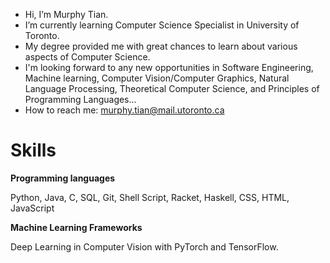 - Hi, I’m Murphy Tian.
- I’m currently learning Computer Science Specialist in University of Toronto. 
- My degree provided me with great chances to learn about various aspects of Computer Science.
- I'm looking forward to any new opportunities in Software Engineering, Machine learning, Computer Vision/Computer Graphics, Natural Language Processing, Theoretical Computer Science, and Principles of Programming Languages...
- How to reach me: murphy.tian@mail.utoronto.ca

# Skills
**Programming languages**

Python, Java, C, SQL, Git, Shell Script, Racket, Haskell, CSS, HTML, JavaScript

**Machine Learning Frameworks**

Deep Learning in Computer Vision with PyTorch and TensorFlow.
